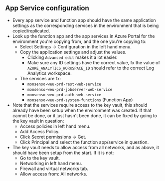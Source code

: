 ## App Service configuration
- Every app service and function app should have the same application settings as the 
corresponding services in the environment that is being copied/replicated.
- Look up the function app and the app services in Azure Portal for the environment you're copying from, and the one you're copying to:
    - Select Settings -> Configuration in the left hand menu.
    - Copy the application settings and adjust the values.
        - Clicking `Advanced edit` makes it a lot easier.
        - Make sure any ID settings have the correct value, fx the value of
        `AZURE_ANALYTICS_WORKSPACE_ID` should refer to the correct Log Analytics workspace.
    - The services are fx:
        - `monsenso-weu-prd-rest-web-service`
        - `monsenso-weu-prd-jobserver-web-service`
        - `monsenso-weu-prd-auth-web-service`
        - `monsenso-weu-prd-system-functions` (Function App)
- Note that the services require access to the key vault, this should already have been setup 
when the environment was created. If that cannot be done, or it just hasn't been done, it can 
be fixed by going to the key vault in question:
    - Access policies in left hand menu.
    - Add Access Policy.
    - Click Secret permissions -> Get.
    - Click Principal and select the function app/service in question.
- The key vault needs to allow access from all networks, and as above, it should have been 
setup from the start. If it is not:
    - Go to the key vault.
    - Networking in left hand menu.
    - Firewall and virtual networks tab.
    - Allow access from: All networks.